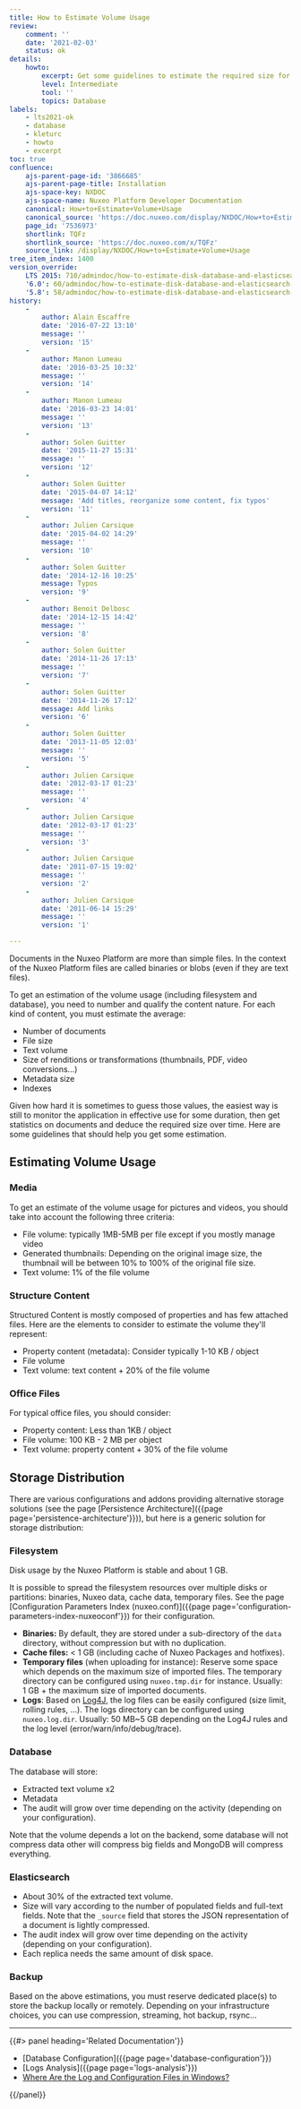 ```yaml
---
title: How to Estimate Volume Usage
review:
    comment: ''
    date: '2021-02-03'
    status: ok
details:
    howto:
        excerpt: Get some guidelines to estimate the required size for disk and database.
        level: Intermediate
        tool: ''
        topics: Database
labels:
    - lts2021-ok
    - database
    - kleturc
    - howto
    - excerpt
toc: true
confluence:
    ajs-parent-page-id: '3866685'
    ajs-parent-page-title: Installation
    ajs-space-key: NXDOC
    ajs-space-name: Nuxeo Platform Developer Documentation
    canonical: How+to+Estimate+Volume+Usage
    canonical_source: 'https://doc.nuxeo.com/display/NXDOC/How+to+Estimate+Volume+Usage'
    page_id: '7536973'
    shortlink: TQFz
    shortlink_source: 'https://doc.nuxeo.com/x/TQFz'
    source_link: /display/NXDOC/How+to+Estimate+Volume+Usage
tree_item_index: 1400
version_override:
    LTS 2015: 710/admindoc/how-to-estimate-disk-database-and-elasticsearch-usage
    '6.0': 60/admindoc/how-to-estimate-disk-database-and-elasticsearch-usage
    '5.8': 58/admindoc/how-to-estimate-disk-database-and-elasticsearch-usage
history:
    -
        author: Alain Escaffre
        date: '2016-07-22 13:10'
        message: ''
        version: '15'
    -
        author: Manon Lumeau
        date: '2016-03-25 10:32'
        message: ''
        version: '14'
    -
        author: Manon Lumeau
        date: '2016-03-23 14:01'
        message: ''
        version: '13'
    -
        author: Solen Guitter
        date: '2015-11-27 15:31'
        message: ''
        version: '12'
    -
        author: Solen Guitter
        date: '2015-04-07 14:12'
        message: 'Add titles, reorganize some content, fix typos'
        version: '11'
    -
        author: Julien Carsique
        date: '2015-04-02 14:29'
        message: ''
        version: '10'
    -
        author: Solen Guitter
        date: '2014-12-16 10:25'
        message: Typos
        version: '9'
    -
        author: Benoit Delbosc
        date: '2014-12-15 14:42'
        message: ''
        version: '8'
    -
        author: Solen Guitter
        date: '2014-11-26 17:13'
        message: ''
        version: '7'
    -
        author: Solen Guitter
        date: '2014-11-26 17:12'
        message: Add links
        version: '6'
    -
        author: Solen Guitter
        date: '2013-11-05 12:03'
        message: ''
        version: '5'
    -
        author: Julien Carsique
        date: '2012-03-17 01:23'
        message: ''
        version: '4'
    -
        author: Julien Carsique
        date: '2012-03-17 01:23'
        message: ''
        version: '3'
    -
        author: Julien Carsique
        date: '2011-07-15 19:02'
        message: ''
        version: '2'
    -
        author: Julien Carsique
        date: '2011-06-14 15:29'
        message: ''
        version: '1'

---
```

Documents in the Nuxeo Platform are more than simple files. In the context of the Nuxeo Platform files are called binaries or blobs (even if they are text files).

To get an estimation of the volume usage (including filesystem and database), you need to number and qualify the content nature. For each kind of content, you must estimate the average:

*   Number of documents
*   File size
*   Text volume
*   Size of renditions or transformations (thumbnails, PDF, video conversions...)
*   Metadata size
*   Indexes

Given how hard it is sometimes to guess those values, the easiest way is still to monitor the application in effective use for some duration, then get statistics on documents and deduce the required size over time. Here are some guidelines that should help you get some estimation.

## Estimating Volume Usage

### Media

To get an estimate of the volume usage for pictures and videos, you should take into account the following three criteria:

*   File volume: typically 1MB-5MB per file except if you mostly manage video
*   Generated thumbnails: Depending on the original image size, the thumbnail will be between 10% to 100% of the original file size.
*   Text volume: 1% of the file volume

### Structure Content

Structured Content is mostly composed of properties and has few attached files. Here are the elements to consider to estimate the volume they'll represent:

*   Property content (metadata): Consider typically 1-10 KB / object
*   File volume
*   Text volume: text content + 20% of the file volume

### Office Files

For typical office files, you should consider:

*   Property content: Less than 1KB / object
*   File volume: 100 KB - 2 MB per object
*   Text volume: property content + 30% of the file volume

## Storage Distribution

There are various configurations and addons providing alternative storage solutions (see the page [Persistence Architecture]({{page page='persistence-architecture'}})), but here is a generic solution for storage distribution:

### Filesystem

Disk usage by the Nuxeo Platform is stable and about 1&nbsp;GB.

It is possible to spread the filesystem resources over multiple disks or partitions: binaries, Nuxeo data, cache data, temporary files. See the page [Configuration Parameters Index (nuxeo.conf)]({{page page='configuration-parameters-index-nuxeoconf'}}) for their configuration.

*   **Binaries:** By default, they are stored under a sub-directory of the `data` directory, without compression but with no duplication.
*   **Cache files:** < 1&nbsp;GB (including cache of Nuxeo Packages and hotfixes).
*   **Temporary files** (when uploading for instance): Reserve some space which depends on the maximum size of imported files.
    The temporary directory can be configured using `nuxeo.tmp.dir` for instance.
    Usually: 1&nbsp;GB + the maximum size of imported documents.
*   **Logs**: Based on [Log4J](http://logging.apache.org/log4j/index.html), the log files can be easily configured (size limit, rolling rules, ...).
    The logs directory can be configured using `nuxeo.log.dir`.
    Usually: 50&nbsp;MB~5&nbsp;GB depending on the Log4J rules and the log level (error/warn/info/debug/trace).

### Database

The database will store:

*   Extracted text volume x2
*   Metadata
*   The audit will grow over time depending on the activity (depending on your configuration).

Note that the volume depends a lot on the backend, some database will not compress data
other will compress big fields and MongoDB will compress everything.

### Elasticsearch

*   About 30% of the extracted text volume.
*   Size will vary according to the number of populated fields and full-text fields.
    Note that the `_source` field that stores the JSON representation of a document is lightly compressed.
*   The audit index will grow over time depending on the activity (depending on your configuration).
*   Each replica needs the same amount of disk space.

### Backup

Based on the above estimations, you must reserve dedicated place(s) to store the backup locally or remotely. Depending on your infrastructure choices, you can use compression, streaming, hot backup, rsync...

* * *

<div class="row" data-equalizer data-equalize-on="medium"><div class="column medium-6">{{#> panel heading='Related Documentation'}}

- [Database Configuration]({{page page='database-configuration'}})
- [Logs Analysis]({{page page='logs-analysis'}})
- [Where Are the Log and Configuration Files in Windows?](https://answers.nuxeo.com/general/q/8cf97d8734af40beb5b219c58e9311e4/Logs-and-Configuration-files-in-Windows)

{{/panel}}</div><div class="column medium-6">

&nbsp;

</div></div>
